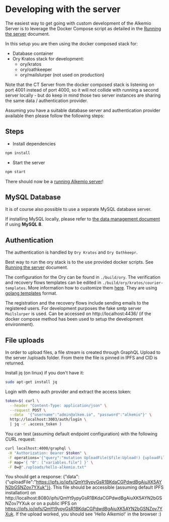 # Developing with the server

The easiest way to get going with custom development of the Alkemio Server is to leverage the Docker Compose script as detailed in the [Running the server](Running.md) document.

In this setup you are then using the docker composed stack for:

- Database container
- Ory Kratos stack for development:
  - ory/kratos
  - ory/oathkeeper
  - ory/mailslurper (not used on production)

Note that the CT Server from the docker composed stack is listening on port 4001 instead of port 4000, so it will not collide with running a second server locally - but do keep in mind those two server instances are sharing the same data / authentication provider.

Assuming you have a suitable database server and authentication provider available then please follow the following steps:

## Steps

- Install dependencies

```bash
npm install
```

- Start the server

```bash
npm start
```

There should now be a [running Alkemio server](http://localhost:4000/graphql)!

## MySQL Database

It is of course also possible to use a separate MySQL database server.

If installing MySQL locally, please refer to [the data management document](DataManagement.md#MySQL-Server-specific-configuration-for-version-8) if using **MySQL 8**.

## Authentication

The authentication is handled by `Ory Kratos` and `Ory Oathkeepr`.

Best way to run the ory stack is to the use provided docker scripts. See [Running the server](Running.md) document.

The configuration for the Ory can be found in `./build/ory`.
The verification and recovery flows templates can be edited in `./build/ory/kratos/courier-templates`. More information how to customize them [here](https://www.ory.sh/kratos/docs/concepts/email-sms/#sender-address-and-template-customization). They are using [golang templates](https://golang.org/pkg/text/template/) format.

The registration and the recovery flows include sending emails to the registered users. For development purposes the fake smtp server `Mailslurper` is used. Can be accessed on http://localhost:4436/ (if the docker compose method has been used to setup the development environment).

## File uploads

In order to upload files, a file stream is created through GraphQL Upload to the server /uploads folder. From there the file is pinned in IPFS and CID is returned.

Install jq (on linux) if you don't have it:

```bash
sudo apt-get install jq
```

Login with demo auth provider and extract the access token:

```bash
token=$( curl \
  --header "Content-Type: application/json" \
  --request POST \
  --data  '{"username":"admin@alkem.io", "password":"alkemio"}' \
  http://localhost:3003/auth/login \
  | jq -r .access_token )
```

You can test (assuming default endpoint configuration) with the following CURL request:

```bash
curl localhost:4000/graphql \
 -H "Authorization: Bearer $token" \
 -F operations='{"query":"mutation UploadFile($file:Upload!) {uploadFile(file:$file)}", "variables": { "file": null }}' \
 -F map='{ "0": ["variables.file"] }' \
 -F 0=@"./uploads/hello-alkemio.txt"
```

You should get a response: {"data":{"uploadFile":"https://ipfs.io/ipfs/QmYt9ypyGsR1BKdaCGPdwdBgAiuXK5AYN2bGSNZov7YXuk"}}.
This file should be accessible (assuming default IPFS installation) on http://localhost:8080/ipfs/QmYt9ypyGsR1BKdaCGPdwdBgAiuXK5AYN2bGSNZov7YXuk or on a public IPFS on https://ipfs.io/ipfs/QmYt9ypyGsR1BKdaCGPdwdBgAiuXK5AYN2bGSNZov7YXuk.
If the upload worked, you should see 'Hello Alkemio!' in the browser :)

